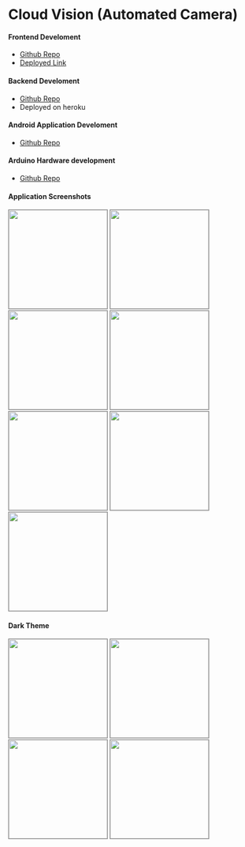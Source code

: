  
# Cloud Vision (Automated Camera)
 #### Frontend Develoment
 - [Github Repo](https://rootrsk-cloudvision.vercel.app)
 - [Deployed Link](https://github.com/rootrsk/security-cam-front)

 #### Backend Develoment
 - [Github Repo](https://github.com/rootrsk/security-server)
 - Deployed on heroku

  #### Android Application Develoment
 - [Github Repo](https://github.com/rootrsk/cloud-vision-application)

  #### Arduino Hardware development
 - [Github Repo](https://github.com/rootrsk/cloud-vision-arduino-esp32)
 #### Application Screenshots
 <div>
<img 
    src="https://i.ibb.co/8rrF6TJ/Screenshot-2022-06-10-09-53-43-99-92071d2c12963d29c0cdb8f901211bea.png"
    width="200"
    style="border:1px solid gray"
/>
<img 
    src="https://i.ibb.co/pzTWJD0/Screenshot-2022-04-08-16-50-15-77-92071d2c12963d29c0cdb8f901211bea.png"
    width="200"
    style="border:1px solid gray"
/>
<img 
    src="https://i.ibb.co/4RQZpbD/Screenshot-2022-06-10-09-53-49-65-92071d2c12963d29c0cdb8f901211bea.png"
    width="200"
    style="border:1px solid gray"
/>
<img 
    src="https://i.ibb.co/D1wQ96F/Screenshot-2022-06-10-09-55-40-55-92071d2c12963d29c0cdb8f901211bea.png"
    width="200"
    style="border:1px solid gray"
/>
<img 
    src="https://i.ibb.co/7kTFNy8/Screenshot-2022-06-10-09-57-01-89.png"
    width="200"
    style="border:1px solid gray"
/>
<img 
    src="https://i.ibb.co/YXc6HNf/Screenshot-2022-06-10-09-56-49-67-92071d2c12963d29c0cdb8f901211bea.png"
    width="200"
    style="border:1px solid gray"
/>
<img 
    src="https://i.ibb.co/MVFyH8s/Screenshot-2022-06-10-09-56-14-55-92071d2c12963d29c0cdb8f901211bea.png"
    width="200"
    style="border:1px solid gray"
/>
</div>
<h4>Dark Theme</h4>
<div>
<img 
    src="https://i.ibb.co/2YkSSNy/Screenshot-2022-06-10-09-57-37-47-92071d2c12963d29c0cdb8f901211bea.png"
    width="200"
    style="border:1px solid gray"
/>
<img 
    src="https://i.ibb.co/HB1tG5z/Screenshot-2022-06-10-09-57-28-88-92071d2c12963d29c0cdb8f901211bea.png"
    width="200"
    style="border:1px solid gray"
/>
<img 
    src="https://i.ibb.co/YNrhSHY/Screenshot-2022-06-10-09-57-14-91-92071d2c12963d29c0cdb8f901211bea.png"
    width="200"
    style="border:1px solid gray"
/>
<img 
    src="https://i.ibb.co/5xgs8pY/Screenshot-2022-06-10-09-57-45-05-92071d2c12963d29c0cdb8f901211bea.png"
    width="200"
    style="border:1px solid gray"
/>
</div>
 
